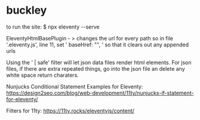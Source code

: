 # buckley


to run the site: 
$ npx eleventy --serve


EleventyHtmlBasePlugin - > changes the url for every path so in file '.eleventy.js', line 11, set ' baseHref: "", ' so that it clears out any appended urls


Using the ' | safe' filter will let json data files render html elements.
For json files, if there are extra repeated things, go into the json file an delete any white space return charaters.


Nunjucks Conditional Statement Examples for Eleventy: https://design2seo.com/blog/web-development/11ty/nunjucks-if-statement-for-eleventy/

Filters for 11ty: https://11ty.rocks/eleventyjs/content/
